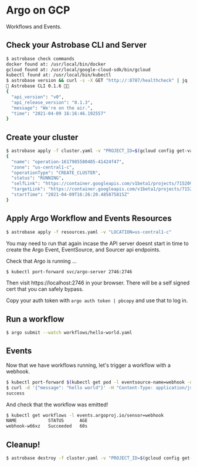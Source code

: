 # Argo on GCP

Workflows and Events.

## Check your Astrobase CLI and Server

```sh
$ astrobase check commands
docker found at: /usr/local/bin/docker
gcloud found at: /usr/local/google-cloud-sdk/bin/gcloud
kubectl found at: /usr/local/bin/kubectl
$ astrobase version && curl -s -X GET "http://:8787/healthcheck" | jq
🚀 Astrobase CLI 0.1.6 🧑‍🚀
{
  "api_version": "v0",
  "api_release_version": "0.1.3",
  "message": "We're on the air.",
  "time": "2021-04-09 16:16:46.192557"
}
```

## Create your cluster

```sh
$ astrobase apply -f cluster.yaml -v "PROJECT_ID=$(gcloud config get-value project) LOCATION=us-central1-c"
{
  "name": "operation-1617985580485-41424f47",
  "zone": "us-central1-c",
  "operationType": "CREATE_CLUSTER",
  "status": "RUNNING",
  "selfLink": "https://container.googleapis.com/v1beta1/projects/715209933323/zones/us-central1-c/operations/operation-1617985580485-41424f47",
  "targetLink": "https://container.googleapis.com/v1beta1/projects/715209933323/zones/us-central1-c/clusters/workflows",
  "startTime": "2021-04-09T16:26:20.485875815Z"
}
```

## Apply Argo Workflow and Events Resources

```sh
$ astrobase apply -f resources.yaml -v "LOCATION=us-central1-c"
```

You may need to run that again incase the API server doesnt start in time to create the Argo Event, EventSource, and Sourcer api endpoints.

Check that Argo is running ...

```sh
$ kubectl port-forward svc/argo-server 2746:2746
```

Then visit https://localhost:2746 in your browser. There will be a self signed cert that you can safely bypass.

Copy your auth token with `argo auth token | pbcopy` and use that to log in.

## Run a workflow

```sh
$ argo submit --watch workflows/hello-world.yaml
```

## Events

Now that we have workflows running, let's trigger a workflow with a webhook.

```sh
$ kubectl port-forward $(kubectl get pod -l eventsource-name=webhook -o name) 12000:12000
$ curl -d '{"message": "hello world"}' -H "Content-Type: application/json" -X POST http://localhost:12000/example
success
```

And check that the workflow was emitted!

```sh
$ kubectl get workflows -l events.argoproj.io/sensor=webhook
NAME            STATUS      AGE
webhook-w66xz   Succeeded   60s
```

## Cleanup!

```sh
$ astrobase destroy -f cluster.yaml -v "PROJECT_ID=$(gcloud config get-value project) LOCATION=us-central1-c"
```

